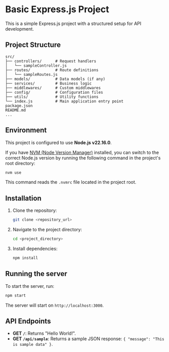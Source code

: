# Basic Express.js Project

This is a simple Express.js project with a structured setup for API development.

## Project Structure

```
src/
├── controllers/      # Request handlers
│   └── sampleController.js
├── routes/           # Route definitions
│   └── sampleRoutes.js
├── models/           # Data models (if any)
├── services/         # Business logic
├── middlewares/      # Custom middlewares
├── config/           # Configuration files
├── utils/            # Utility functions
└── index.js          # Main application entry point
package.json
README.md
...
```

## Environment

This project is configured to use **Node.js v22.16.0**.

If you have [NVM (Node Version Manager)](https://github.com/nvm-sh/nvm) installed, you can switch to the correct Node.js version by running the following command in the project's root directory:

```bash
nvm use
```
This command reads the `.nvmrc` file located in the project root.

## Installation

1. Clone the repository:
   ```bash
   git clone <repository_url>
   ```
2. Navigate to the project directory:
   ```bash
   cd <project_directory>
   ```
3. Install dependencies:
   ```bash
   npm install
   ```

## Running the server

To start the server, run:
```bash
npm start
```

The server will start on `http://localhost:3000`.

## API Endpoints

*   **GET `/`**: Returns "Hello World!".
*   **GET `/api/sample`**: Returns a sample JSON response: `{ "message": "This is sample data" }`.